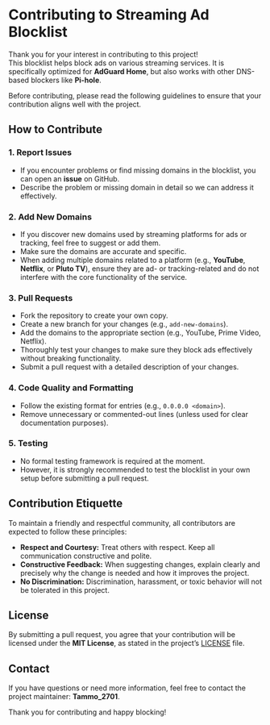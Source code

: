 # Contributing to Streaming Ad Blocklist

Thank you for your interest in contributing to this project!  
This blocklist helps block ads on various streaming services. It is specifically optimized for **AdGuard Home**, but also works with other DNS-based blockers like **Pi-hole**.

Before contributing, please read the following guidelines to ensure that your contribution aligns well with the project.

## How to Contribute

### 1. **Report Issues**
   - If you encounter problems or find missing domains in the blocklist, you can open an **issue** on GitHub.
   - Describe the problem or missing domain in detail so we can address it effectively.

### 2. **Add New Domains**
   - If you discover new domains used by streaming platforms for ads or tracking, feel free to suggest or add them.
   - Make sure the domains are accurate and specific.
   - When adding multiple domains related to a platform (e.g., **YouTube**, **Netflix**, or **Pluto TV**), ensure they are ad- or tracking-related and do not interfere with the core functionality of the service.

### 3. **Pull Requests**
   - Fork the repository to create your own copy.
   - Create a new branch for your changes (e.g., `add-new-domains`).
   - Add the domains to the appropriate section (e.g., YouTube, Prime Video, Netflix).
   - Thoroughly test your changes to make sure they block ads effectively without breaking functionality.
   - Submit a pull request with a detailed description of your changes.

### 4. **Code Quality and Formatting**
   - Follow the existing format for entries (e.g., `0.0.0.0 <domain>`).
   - Remove unnecessary or commented-out lines (unless used for clear documentation purposes).

### 5. **Testing**
   - No formal testing framework is required at the moment.
   - However, it is strongly recommended to test the blocklist in your own setup before submitting a pull request.

## Contribution Etiquette

To maintain a friendly and respectful community, all contributors are expected to follow these principles:

- **Respect and Courtesy:** Treat others with respect. Keep all communication constructive and polite.
- **Constructive Feedback:** When suggesting changes, explain clearly and precisely why the change is needed and how it improves the project.
- **No Discrimination:** Discrimination, harassment, or toxic behavior will not be tolerated in this project.

## License

By submitting a pull request, you agree that your contribution will be licensed under the **MIT License**, as stated in the project’s [LICENSE](LICENSE) file.

## Contact

If you have questions or need more information, feel free to contact the project maintainer: **Tammo_2701**.

Thank you for contributing and happy blocking!